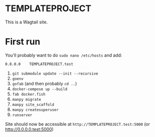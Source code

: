 # TEMPLATEPROJECT

This is a Wagtail site.

# First run

You'll probably want to do `sudo nano /etc/hosts` and add:

`0.0.0.0    TEMPLATEPROJECT.test`

1. `git submodule update --init --recursive`
2. `goenv`
3. `gofab` (and then probably `cd ..`)
4. `docker-compose up --build`
5. `fab docker.fish`
6. `manpy migrate`
7. `manpy site_scaffold`
8. `manpy createsuperuser`
9. `runserver`

Site should now be accessible at `http://TEMPLATEPROJECT.test:5000` (or http://0.0.0.0.test:5000)



